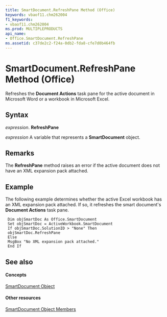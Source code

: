 ```yaml
---
title: SmartDocument.RefreshPane Method (Office)
keywords: vbaof11.chm262004
f1_keywords:
- vbaof11.chm262004
ms.prod: MULTIPLEPRODUCTS
api_name:
- Office.SmartDocument.RefreshPane
ms.assetid: c37de2c2-f24a-0db2-fda8-cfe7d0b464fb
---
```



# SmartDocument.RefreshPane Method (Office)

Refreshes the  **Document Actions** task pane for the active document in Microsoft Word or a workbook in Microsoft Excel.


## Syntax

 _expression_. **RefreshPane**

 _expression_ A variable that represents a **SmartDocument** object.


## Remarks

The  **RefreshPane** method raises an error if the active document does not have an XML expansion pack attached.


## Example

The following example determines whether the active Excel workbook has an XML expansion pack attached. If so, it refreshes the smart document's  **Document Actions** task pane.


```
 Dim objSmartDoc As Office.SmartDocument 
 Set objSmartDoc = ActiveWorkbook.SmartDocument 
 If objSmartDoc.SolutionID > "None" Then 
 objSmartDoc.RefreshPane 
 Else 
 MsgBox "No XML expansion pack attached." 
 End If 

```


## See also


#### Concepts


[SmartDocument Object](smartdocument-object-office.md)
#### Other resources


[SmartDocument Object Members](smartdocument-members-office.md)

